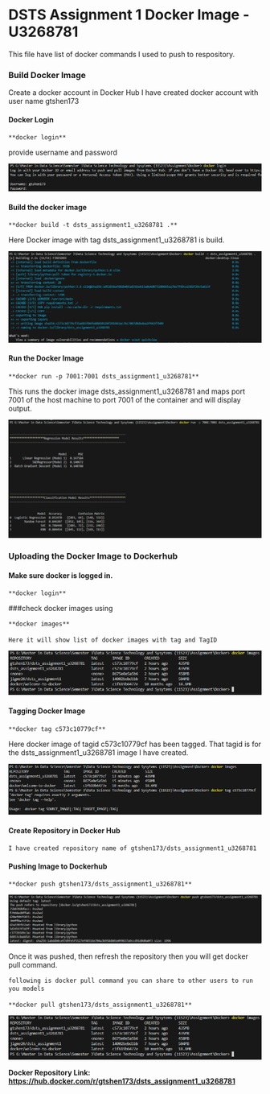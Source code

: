 # DSTS Assignment 1 Docker Image - U3268781

This file have list of docker commands I used to push to respository.

### Build Docker Image 

Create a docker account in Docker Hub
I have created docker account with user name gtshen173

#### Docker Login 

    **docker login**
    
provide username and password

![doker_login](images/docker/docker_login.png)

#### Build the docker image
    
    **docker build -t dsts_assignment1_u3268781 .**

Here Docker image with tag dsts_assignment1_u3268781 is build.

![doker_build](images/docker/build_docker.png)

#### Run the Docker Image

    **docker run -p 7001:7001 dsts_assignment1_u3268781**

This runs the docker image dsts_assignment1_u3268781 and maps port 7001 of the host machine to port 7001 of the container and will display output. 
    
![doker_run](images/docker/docker_run.png)

### Uploading the Docker Image to Dockerhub

#### Make sure docker is logged in.

    **docker login**

###check docker images using 

    **docker images**
    
    Here it will show list of docker images with tag and TagID
![doker_images](images/docker/docker_images.png)


#### Tagging Docker Image

    **docker tag c573c10779cf**

Here docker image of tagid c573c10779cf has been tagged. That tagid is for the dsts_assignment1_u3268781 image I have created.

![doker_tag](images/docker/docker_tag.png)

#### Create Repository in Docker Hub

    I have created repository name of gtshen173/dsts_assignment1_u3268781

#### Pushing Image to Dockerhub

    **docker push gtshen173/dsts_assignment1_u3268781**

![doker_push](images/docker/docker_push.png)

Once it was pushed, then refresh the repository then you will get docker pull command. 

    following is docker pull command you can share to other users to run you models

    **docker pull gtshen173/dsts_assignment1_u3268781**

![doker_img](images/docker/docker_images.png)

**Docker Repository Link: https://hub.docker.com/r/gtshen173/dsts_assignment1_u3268781**











